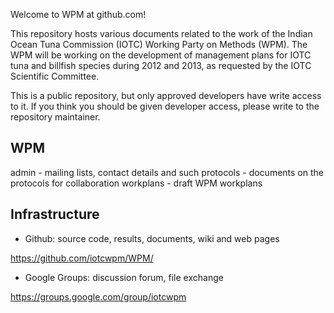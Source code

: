 
Welcome to WPM at github.com!

This repository hosts various documents related to the work of the
Indian Ocean Tuna Commission (IOTC) Working Party on Methods (WPM).
The WPM will be working on the development of management plans for
IOTC tuna and billfish species during 2012 and 2013, as requested
by the IOTC Scientific Committee.

This is a public repository, but only approved developers have write
access to it. If you think you should be given developer access,
please write to the repository maintainer.

WPM
---

admin - mailing lists, contact details and such
protocols - documents on the protocols for collaboration
workplans - draft WPM workplans


Infrastructure
---

- Github: source code, results, documents, wiki and web pages

https://github.com/iotcwpm/WPM/

- Google Groups: discussion forum, file exchange

https://groups.google.com/group/iotcwpm
